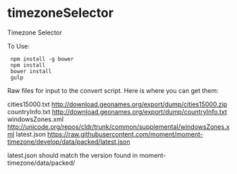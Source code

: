 # timezoneSelector
Timezone Selector

To Use:
```
 npm install -g bower
 npm install
 bower install
 gulp
```
Raw files for input to the convert script.  Here is where you can get them:

cities15000.txt       http://download.geonames.org/export/dump/cities15000.zip
countryInfo.txt       http://download.geonames.org/export/dump/countryInfo.txt
windowsZones.xml      http://unicode.org/repos/cldr/trunk/common/supplemental/windowsZones.xml
latest.json           https://raw.githubusercontent.com/moment/moment-timezone/develop/data/packed/latest.json

latest.json should match the version found in moment-timezone/data/packed/
